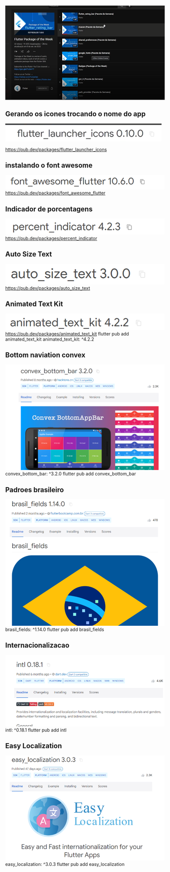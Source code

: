 ![Alt text](image.png)

## Gerando os icones trocando o nome do app

![Alt text](image-1.png)

https://pub.dev/packages/flutter_launcher_icons

## instalando o font awesome
![Alt text](image-2.png)
https://pub.dev/packages/font_awesome_flutter

## Indicador de porcentagens
![Alt text](image-3.png)
https://pub.dev/packages/percent_indicator

## Auto Size Text
![Alt text](image-4.png)
https://pub.dev/packages/auto_size_text


## Animated Text Kit
![Alt text](image-5.png)
https://pub.dev/packages/animated_text_kit
flutter pub add animated_text_kit
animated_text_kit: ^4.2.2

## Bottom naviation convex
![Alt text](image-6.png)
convex_bottom_bar: ^3.2.0
flutter pub add convex_bottom_bar

## Padroes brasileiro 
![Alt text](image-7.png)
brasil_fields: ^1.14.0
flutter pub add brasil_fields

## Internacionalizacao
![Alt text](image-8.png)
intl: ^0.18.1
flutter pub add intl

## Easy Localization
![Alt text](image-9.png)
easy_localization: ^3.0.3
flutter pub add easy_localization